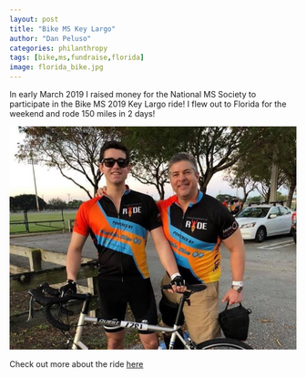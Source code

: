 ```yaml
---
layout: post
title: "Bike MS Key Largo"
author: "Dan Peluso"
categories: philanthropy
tags: [bike,ms,fundraise,florida]
image: florida_bike.jpg
---
```


In early March 2019 I raised money for the National MS Society to participate in
the Bike MS 2019 Key Largo ride! I flew out to Florida for the weekend and rode
150 miles in 2 days!

![dad](\assets\img\florida_dad.jpg)

Check out more about the ride <a href="https://secure.nationalmssociety.org/site/SPageServer?pagename=BIKE_HOM_splash" title="Bike MS">here</a>

